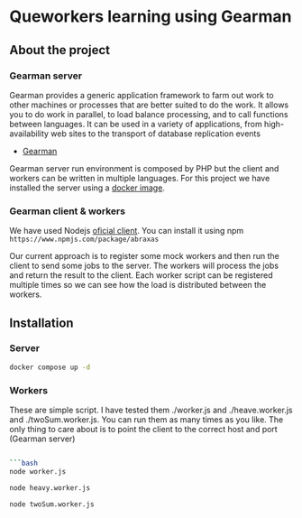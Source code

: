 # Queworkers learning using Gearman

## About the project

### Gearman server

Gearman provides a generic application framework to farm out work to other machines or processes that are better suited to do the work. It allows you to do work in parallel, to load balance processing, and to call functions between languages. It can be used in a variety of applications, from high-availability web sites to the transport of database replication events

- [Gearman](http://gearman.org/)

Gearman server run environment is composed by PHP but the client and workers can be written in multiple languages. For this project we have installed the server using a [docker image](https://hub.docker.com/r/artefactual/gearmand/).

### Gearman client & workers

We have used Nodejs [oficial client](http://gearman.org/download/). You can install it using npm `https://www.npmjs.com/package/abraxas`

Our current approach is to register some mock workers and then run the client to send some jobs to the server. The workers will process the jobs and return the result to the client. Each worker script can be registered multiple times so we can see how the load is distributed between the workers.

## Installation

### Server

```bash
docker compose up -d
```

### Workers

These are simple script. I have tested them ./worker.js and ./heave.worker.js and ./twoSum.worker.js. You can run them as many times as you like. The only thing to care about is to point the client to the correct host and port (Gearman server)

```bash

```bash
node worker.js
```

```bash
node heavy.worker.js
```

```bash
node twoSum.worker.js
```
